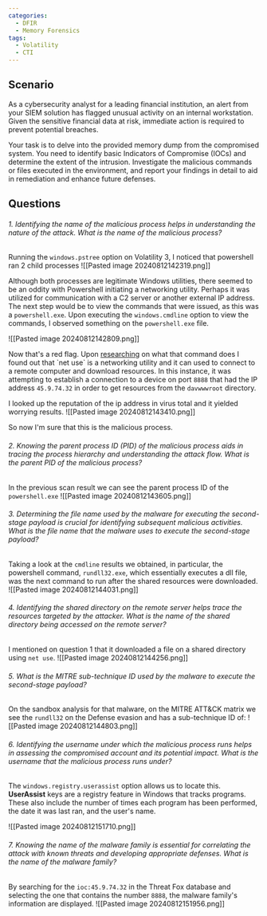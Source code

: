 ```yaml
---
categories:
  - DFIR
  - Memory Forensics
tags:
  - Volatility
  - CTI
---
```

## Scenario
As a cybersecurity analyst for a leading financial institution, an alert from your SIEM solution has flagged unusual activity on an internal workstation. Given the sensitive financial data at risk, immediate action is required to prevent potential breaches.

Your task is to delve into the provided memory dump from the compromised system. You need to identify basic Indicators of Compromise (IOCs) and determine the extent of the intrusion. Investigate the malicious commands or files executed in the environment, and report your findings in detail to aid in remediation and enhance future defenses.

## Questions
###### 1. Identifying the name of the malicious process helps in understanding the nature of the attack. What is the name of the malicious process?
Running the `windows.pstree` option on Volatility 3, I noticed that powershell ran 2 child processes
![[Pasted image 20240812142319.png]]

Although both processes are legitimate Windows utilities, there seemed to be an oddity with Powershell initiating a networking utility. Perhaps it was utilized for communication with a C2 server or another external IP address. The next step would be to view the commands that were issued, as this was a `powershell.exe`. Upon executing the `windows.cmdline` option to view the commands, I observed something on the `powershell.exe` file.

![[Pasted image 20240812142809.png]]

Now that's a red flag. Upon [researching](https://learn.microsoft.com/en-us/previous-versions/windows/it-pro/windows-server-2012-r2-and-2012/gg651155(v=ws.11)) on what that command does I found out that `net use` is a networking utility and it can used to connect to a remote computer and download resources. In this instance, it was attempting to establish a connection to a device on port `8888` that had the IP address `45.9.74.32` in order to get resources from the `davwwwroot` directory. 

I looked up the reputation of the ip address in virus total and it yielded worrying results.
![[Pasted image 20240812143410.png]]

So now I'm sure that this is the malicious process. 
###### 2. Knowing the parent process ID (PID) of the malicious process aids in tracing the process hierarchy and understanding the attack flow. What is the parent PID of the malicious process?
In the previous scan result we can see the parent process ID of the `powershell.exe`
![[Pasted image 20240812143605.png]]
###### 3. Determining the file name used by the malware for executing the second-stage payload is crucial for identifying subsequent malicious activities. What is the file name that the malware uses to execute the second-stage payload?
Taking a look at the `cmdline` results we obtained, in particular, the powershell command, `rundll32.exe`, which essentially executes a dll file, was the next command to run after the shared resources were downloaded. 
![[Pasted image 20240812144031.png]]

###### 4. Identifying the shared directory on the remote server helps trace the resources targeted by the attacker. What is the name of the shared directory being accessed on the remote server?
I mentioned on question 1 that it downloaded a file on a shared directory using `net use`.
![[Pasted image 20240812144256.png]]
###### 5. What is the MITRE sub-technique ID used by the malware to execute the second-stage payload?
On the sandbox analysis for that malware, on the MITRE ATT&CK matrix we see the `rundll32` on the Defense evasion and has a sub-technique ID of:
![[Pasted image 20240812144803.png]]

###### 6. Identifying the username under which the malicious process runs helps in assessing the compromised account and its potential impact. What is the username that the malicious process runs under?
The `windows.registry.userassist` option allows us to locate this. **UserAssist** keys are a registry feature in Windows that tracks programs. These also include the number of times each program has been performed, the date it was last ran, and the user's name. 

![[Pasted image 20240812151710.png]]
###### 7. Knowing the name of the malware family is essential for correlating the attack with known threats and developing appropriate defenses. What is the name of the malware family?
By searching for the `ioc:45.9.74.32` in the Threat Fox database and selecting the one that contains the number `8888`, the malware family's information are displayed. 
![[Pasted image 20240812151956.png]]